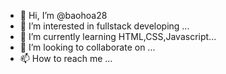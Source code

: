 - 👋 Hi, I’m @baohoa28
- 👀 I’m interested in fullstack developing ...
- 🌱 I’m currently learning HTML,CSS,Javascript...
- 💞️ I’m looking to collaborate on ...
- 📫 How to reach me ...

<!---
baohoa28/baohoa28 is a ✨ special ✨ repository because its `README.md` (this file) appears on your GitHub profile.
You can click the Preview link to take a look at your changes.
--->
